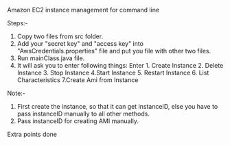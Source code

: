 Amazon EC2 instance management for command line

Steps:-
1. Copy two files from src folder.
2. Add your "secret key" and "access key" into "AwsCredentials.properties" file and put you file with other two files.
3. Run mainClass.java file.
4. It will ask you to enter following things:
	Enter  1. Create Instance  2. Delete Instance  3. Stop Instance   4.Start Instance   5. Restart Instance   6. List Characteristics   7.Create Ami from Instance
	
Note:-
1. First create the instance, so that it can get instanceID, else you have to pass instanceID manually to all other methods.
2. Pass instanceID for creating AMI manually.

Extra points done